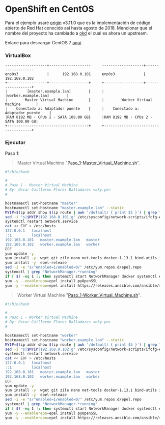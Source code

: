 # OpenShift en CentOS
Para el ejemplo usaré [origin](https://github.com/openshift/origin) v3.11.0 que es la implementación de código abierto de Red Hat conocido así hasta agosto de 2018. Mencionar que el nombre del proyecto ha cambiado a [okd](https://github.com/okd-project/okd) el cual es ahora un upstream.

Enlace para descargar CentOS 7 [aquí](https://archive.org/download/cent-os-7-dvd-x8664/CentOS-7-x86_64-DVD-2009.iso).



### VirtualBox

```
-------------------+-------------------     -------------------+-------------------
enp0s3             |      192.168.0.101     enp0s3             |      192.168.0.102
+------------------+------------------+     +------------------+------------------+
|         [master.example.lan]        |     |         [worker.example.lan]        |
|        Master Virtual Machine       |     |        Worker Virtual Machine       |
|    Conectado a: Adaptador puente    |     |    Conectado a: Adaptador puente    |
|RAM 8192 MB · CPUs 2 · SATA 100.00 GB|     |RAM 8192 MB · CPUs 2 · SATA 100.00 GB|
+-------------------------------------+     +-------------------------------------+
```

### Ejecutar

Paso 1:

>Master Virtual Machine "[Paso_1-Master_Virtual_Machine.sh](Paso_1-Master_Virtual_Machine.sh)".
```bash
#!/bin/bash

#
# Paso 1 - Master Virtual Machine
# By: Oscar Guillermo Flores Balladares <oky.pe>
#

hostnamectl set-hostname "master"
hostnamectl set-hostname "master.example.lan" --static
MYIP=$(ip addr show $(ip route | awk '/default/ { print $5 }') | grep "inet" | head -n 1 | awk '/inet/ {print $2}' | cut -d'/' -f1)
sed -i "s|$MYIP|192.168.0.101|g" /etc/sysconfig/network-scripts/ifcfg-enp0s3
systemctl restart network.service
cat << EOF > /etc/hosts
127.0.0.1   localhost 
::1         localhost
192.168.0.101   master.example.lan   master
192.168.0.102   worker.example.lan   worker
EOF
yum update -y
yum install -y  wget git zile nano net-tools docker-1.13.1 bind-utils iptables-services bridge-utils bash-completion kexec-tools sos psacct openssl-devel httpd-tools NetworkManager python-cryptography python2-pip python-devel  python-passlib java-1.8.0-openjdk-headless "@Development Tools"
yum install -y  epel-release
sed -i -e "s/^enabled=1/enabled=0/" /etc/yum.repos.d/epel.repo
systemctl | grep "NetworkManager.*running" 
if [ $? -eq 1 ]; then systemctl start NetworkManager docker systemctl enable NetworkManager docker; fi
yum -y --enablerepo=epel install pyOpenSSL
yum -y --enablerepo=epel install https://releases.ansible.com/ansible/rpm/release/epel-7-x86_64/ansible-2.6.5-1.el7.ans.noarch.rpm
```

>Worker Virtual Machine "[Paso_1-Worker_Virtual_Machine.sh](Paso_1-Worker_Virtual_Machine.sh)".
```bash
#!/bin/bash

#
# Paso 1 - Worker Virtual Machine
# By: Oscar Guillermo Flores Balladares <oky.pe>
#

hostnamectl set-hostname "worker"
hostnamectl set-hostname "worker.example.lan" --static
MYIP=$(ip addr show $(ip route | awk '/default/ { print $5 }') | grep "inet" | head -n 1 | awk '/inet/ {print $2}' | cut -d'/' -f1)
sed -i "s|$MYIP|192.168.0.102|g" /etc/sysconfig/network-scripts/ifcfg-enp0s3
systemctl restart network.service
cat << EOF > /etc/hosts
127.0.0.1   localhost 
::1         localhost
192.168.0.101   master.example.lan   master
192.168.0.102   worker.example.lan   worker
EOF
yum update -y
yum install -y  wget git zile nano net-tools docker-1.13.1 bind-utils iptables-services bridge-utils bash-completion kexec-tools sos psacct openssl-devel httpd-tools NetworkManager python-cryptography python2-pip python-devel  python-passlib java-1.8.0-openjdk-headless "@Development Tools"
yum install -y  epel-release
sed -i -e "s/^enabled=1/enabled=0/" /etc/yum.repos.d/epel.repo
systemctl | grep "NetworkManager.*running" 
if [ $? -eq 1 ]; then systemctl start NetworkManager docker systemctl enable NetworkManager docker; fi
yum -y --enablerepo=epel install pyOpenSSL
yum -y --enablerepo=epel install https://releases.ansible.com/ansible/rpm/release/epel-7-x86_64/ansible-2.6.5-1.el7.ans.noarch.rpm
```

